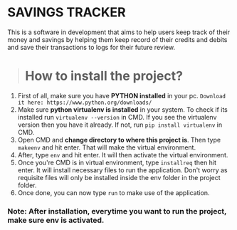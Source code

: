 # SAVINGS TRACKER
This is a software in development that aims to help users keep track of their money and savings by helping them keep record of their credits and debits and save their transactions to logs for their future review.
<br>
> # How to install the project?
 1. First of all, make sure you have **PYTHON installed** in your pc. `Download it here: https://www.python.org/downloads/`
 2. Make sure **python virtualenv is installed** in your system. To check if its installed run `virtualenv --version` in CMD. If you see the virtualenv version then you have it already. If not, run `pip install virtualenv` in CMD.
 3. Open CMD and **change directory to where this project is**. Then type `makeenv` and hit enter. That will make the virtual environment.
 4. After, type `env` and hit enter. It will then activate the virtual environment.
 5. Once you're CMD is in virtual environment, type `installreq` then hit enter. It will install necessary files to run the application. Don't worry as requisite files will only be installed inside the env folder in the project folder.
 6. Once done, you can now type `run` to make use of the application.
 
 ### Note: After installation, everytime you want to run the project, make sure env is activated.
